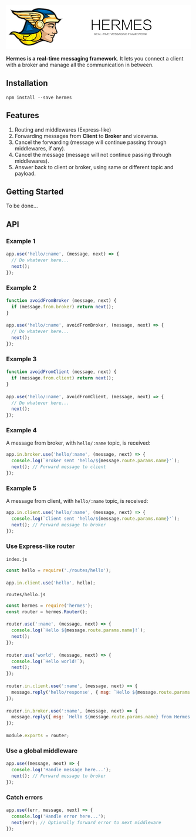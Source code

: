 ![](./hermes.jpg)

**Hermes is a real-time messaging framework**. It lets you connect a client with a
broker and manage all the communication in between.

## Installation

```
npm install --save hermes
```

## Features

1. Routing and middlewares (Express-like)
2. Forwarding messages from **Client** to **Broker** and viceversa.
3. Cancel the forwarding (message will continue passing through middlewares, if any).
4. Cancel the message (message will not continue passing through middlewares).
5. Answer back to client or broker, using same or different topic and payload.

## Getting Started

To be done...

## API

### Example 1
```js
app.use('hello/:name', (message, next) => {
  // Do whatever here...
  next();
});
```

### Example 2
```js
function avoidFromBroker (message, next) {
  if (message.from.broker) return next();
}

app.use('hello/:name', avoidFromBroker, (message, next) => {
  // Do whatever here...
  next();
});
```

### Example 3
```js
function avoidFromClient (message, next) {
  if (message.from.client) return next();
}

app.use('hello/:name', avoidFromClient, (message, next) => {
  // Do whatever here...
  next();
});
```

### Example 4

A message from broker, with `hello/:name` topic, is received:

```js
app.in.broker.use('hello/:name', (message, next) => {
  console.log(`Broker sent 'hello/${message.route.params.name}'`);
  next(); // Forward message to client
});
```

### Example 5

A message from client, with `hello/:name` topic, is received:

```js
app.in.client.use('hello/:name', (message, next) => {
  console.log(`Client sent 'hello/${message.route.params.name}'`);
  next(); // Forward message to broker
});
```

### Use Express-like router

`index.js`
```js
const hello = require('./routes/hello');

app.in.client.use('hello', hello);
```

`routes/hello.js`
```js
const hermes = require('hermes');
const router = hermes.Router();

router.use(':name', (message, next) => {
  console.log(`Hello ${message.route.params.name}!`);
  next();
});

router.use('world', (message, next) => {
  console.log(`Hello world!`);
  next();
});

router.in.client.use(':name', (message, next) => {
  message.reply('hello/response', { msg: `Hello ${message.route.params.name} from Hermes!` });
});

router.in.broker.use(':name', (message, next) => {
  message.reply({ msg: `Hello ${message.route.params.name} from Hermes!` });
});

module.exports = router;
```

### Use a global middleware

```js
app.use((message, next) => {
  console.log('Handle message here...');
  next(); // Forward message to broker
});
```

### Catch errors

```js
app.use((err, message, next) => {
  console.log('Handle error here...');
  next(err); // Optionally forward error to next middleware
});
```
